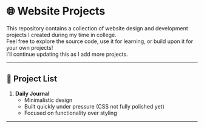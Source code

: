 # 🌐 Website Projects

This repository contains a collection of website design and development projects I created during my time in college.  
Feel free to explore the source code, use it for learning, or build upon it for your own projects!  
I’ll continue updating this as I add more projects.

---

## 📁 Project List
1. **Daily Journal**  
   - Minimalistic design  
   - Built quickly under pressure (CSS not fully polished yet)  
   - Focused on functionality over styling  

---
